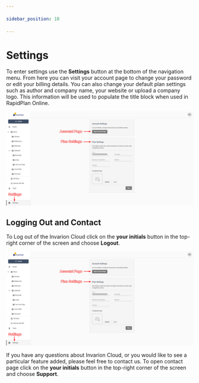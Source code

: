 ```yaml
---

sidebar_position: 10

---
```

# Settings

To enter settings use the **Settings** button at the bottom of the navigation menu. From here you can visit your account page to change your password or edit your billing details. You can also change your default plan settings such as author and company name, your website or upload a company logo. This information will be used to populate the title block when used in RapidPlan Online.

![Settings](./assets/Settings.png)

## Logging Out and Contact

To Log out of the Invarion Cloud click on the **your initials** button in the top-right corner of the screen and choose **Logout**.

![Logout](./assets/Settings.png)

If you have any questions about Invarion Cloud, or you would like to see a particular feature added, please feel free to contact us. To open contact page click on the **your initials** button in the top-right corner of the screen and choose **Support**.
